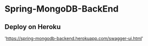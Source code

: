 # Spring-MongoDB-BackEnd

## Deploy on Heroku 
'https://spring-mongodb-backend.herokuapp.com/swagger-ui.html'

